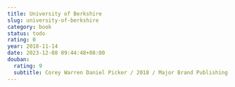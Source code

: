 ```yaml
---
title: University of Berkshire
slug: university-of-berkshire
category: book
status: todo
rating: 0
year: 2018-11-14
date: 2023-12-08 09:44:48+08:00
douban:
  rating: 9
  subtitle: Corey Warren Daniel Picker / 2018 / Major Brand Publishing
---
```



